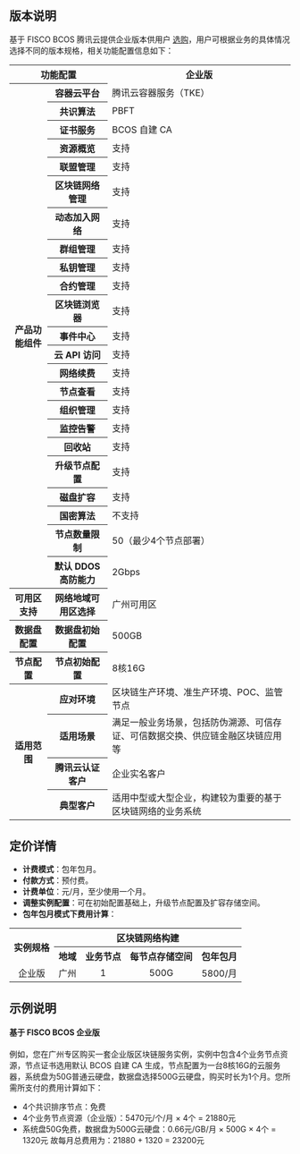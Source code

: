 


## 版本说明

基于 FISCO BCOS 腾讯云提供企业版本供用户 [选购](https://buy.cloud.tencent.com/tbaas_blockchain?engine=1)，用户可根据业务的具体情况选择不同的版本规格，相关功能配置信息如下：
<table>
<tr>
	<th colspan=2>功能配置</th>
	<th>企业版</th>
</tr>
<tr>
	<th rowspan=23>产品功能组件</td>
	<th>容器云平台</th>
	<td colspan=1>腾讯云容器服务（TKE）</td>	
</tr>
<tr>
	<th>共识算法</th>
	<td>PBFT</td>	
</tr>
<tr>
	<th>证书服务</th>
	<td>BCOS 自建 CA</td>	
</tr>
<tr>
	<th>资源概览</th>	<td>支持</td>	
<tr>
	<th>联盟管理</th>	<td>支持</td>	
</tr>
<tr>
	<th>区块链网络管理</th>	<td>支持</td>	
</tr>
<tr>
	<th>动态加入网络</th>	<td>支持</td>	
</tr>
<tr>
	<th>群组管理</th>	<td>支持</td>	
</tr>
<tr>
	<th>私钥管理</th>	<td>支持</td>
</tr>
<tr>
	<th>合约管理</th>	<td>支持</td>	
</tr><tr>
	<th>区块链浏览器</th>	<td>支持</td>	
</tr>
<tr>
	<th>事件中心</th>	<td>支持</td>	
</tr>
<tr>
	<th>云 API 访问</th>	<td>支持</td>
</tr>
<tr>
	<th>网络续费</th>	<td>支持</td>	
</tr>
<tr>
	<th>节点查看</th>	<td>支持</td>	
</tr>
<tr>
	<th>组织管理</th>	<td>支持</td>	
</tr>
<tr>
	<th>监控告警</th>	<td>支持</td>	
</tr>
<tr>
	<th>回收站</th>	<td>支持</td>
</tr>
<tr>
	<th>升级节点配置</th>	<td>支持</td>	
</tr>
<tr>
	<th>磁盘扩容</th>	<td>支持</td>
</tr>
<tr>
	<th>国密算法</th>	<td>不支持</td>	
</tr>
<tr>
	<th>节点数量限制</th>	<td>50（最少4个节点部署）</td>	
</tr>
<tr>
	<th>默认 DDOS 高防能力</th>	<td>2Gbps</td>	
</tr>
<tr>
	<th >可用区支持</th>	<th>网络地域可用区选择</th>	<td >广州可用区</td> 
</tr>
<tr>
	<th>数据盘配置</th>	<th>数据盘初始配置</th> <td>500GB</td>
</tr>
<tr>
	<th>节点配置</th>	<th>节点初始配置</th> <td>8核16G</td> 
</tr>
<tr>
	<th rowspan=4>适用范围</th>	
	<th>应对环境</th>	
	<td colspan=2>区块链生产环境、准生产环境、POC、监管节点</td>	
</tr>
<tr>
	<th>适用场景</td>	
	<td colspan=1>满足一般业务场景，包括防伪溯源、可信存证、可信数据交换、供应链金融区块链应用等</td></tr>
<tr>
	<th>腾讯云认证客户</td>
	<td>企业实名客户</td>
</tr>
<tr>
	<th>典型客户</td>	
  <td>适用中型或大型企业，构建较为重要的基于区块链网络的业务系统</td>	
</tr>
</table>





## 定价详情

- **计费模式**：包年包月。
- **付款方式**：预付费。
- **计费单位**：元/月，至少使用一个月。
- **调整实例配置**：可在初始配置基础上，升级节点配置及扩容存储空间。
- **包年包月模式下费用计算**：
<table>
	<tr>
	<th rowspan=2><center>实例规格</th>
	<th colspan=5><center>区块链网络构建</th>
	</tr>
	<tr>
	<th><center>地域</th>  <th><center>业务节点</th> <th><center>每节点存储空间</th> <th><center>包年包月</th> 
	</tr>
	<tr>
	<td><center>企业版</td> <td><center>广州</td><td ><center>1</td>
	<td><center>500G</td> <td><center>5800/月</td> 
	</tr>
</table>






## 示例说明

#### 基于 FISCO BCOS 企业版

例如，您在广州专区购买一套企业版区块链服务实例，实例中包含4个业务节点资源，节点证书选用默认 BCOS 自建 CA 生成，节点配置为一台8核16G的云服务器，系统盘为50G普通云硬盘，数据盘选择500G云硬盘，购买时长为1个月。您所需所支付的费用计算如下：
- 4个共识排序节点：免费
- 4个业务节点资源（企业版）：5470元/个/月 × 4个 = 21880‬元
- 系统盘50G免费，数据盘为500G云硬盘：0.66元/GB/月 × 500G × 4个 = 1320元
故每月总费用为：21880 + 1320 = 23200元

